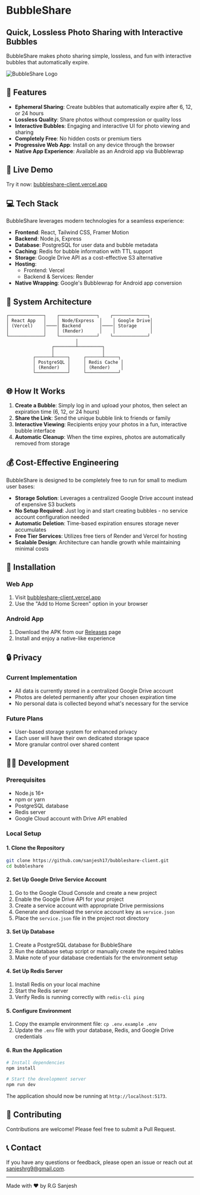 # BubbleShare

## Quick, Lossless Photo Sharing with Interactive Bubbles

BubbleShare makes photo sharing simple, lossless, and fun with interactive bubbles that automatically expire.

![BubbleShare Logo](https://bubbleshare-client.vercel.app/pwa-512x512.png)

## 🌟 Features

- **Ephemeral Sharing**: Create bubbles that automatically expire after 6, 12, or 24 hours
- **Lossless Quality**: Share photos without compression or quality loss
- **Interactive Bubbles**: Engaging and interactive UI for photo viewing and sharing
- **Completely Free**: No hidden costs or premium tiers
- **Progressive Web App**: Install on any device through the browser
- **Native App Experience**: Available as an Android app via Bubblewrap

## 🚀 Live Demo

Try it now: [bubbleshare-client.vercel.app](https://bubbleshare-client.vercel.app)

## 💻 Tech Stack

BubbleShare leverages modern technologies for a seamless experience:

- **Frontend**: React, Tailwind CSS, Framer Motion
- **Backend**: Node.js, Express
- **Database**: PostgreSQL for user data and bubble metadata
- **Caching**: Redis for bubble information with TTL support
- **Storage**: Google Drive API as a cost-effective S3 alternative
- **Hosting**:
  - Frontend: Vercel
  - Backend & Services: Render
- **Native Wrapping**: Google's Bubblewrap for Android app conversion

## 🔧 System Architecture

```
┌─────────────┐    ┌──────────────┐    ┌─────────────┐
│ React App   │    │ Node/Express  │    │ Google Drive│
│ (Vercel)    │────│ Backend       │────│ Storage     │
│             │    │ (Render)      │    │             │
└─────────────┘    └──────────────┘    └─────────────┘
                          │
                 ┌────────┴─────────┐
                 │                  │
          ┌──────┴─────┐     ┌──────┴─────┐
          │ PostgreSQL │     │ Redis Cache │
          │ (Render)   │     │ (Render)    │
          └────────────┘     └────────────┘
```

## 🌐 How It Works

1. **Create a Bubble**: Simply log in and upload your photos, then select an expiration time (6, 12, or 24 hours)
2. **Share the Link**: Send the unique bubble link to friends or family
3. **Interactive Viewing**: Recipients enjoy your photos in a fun, interactive bubble interface
4. **Automatic Cleanup**: When the time expires, photos are automatically removed from storage

## 💰 Cost-Effective Engineering

BubbleShare is designed to be completely free to run for small to medium user bases:

- **Storage Solution**: Leverages a centralized Google Drive account instead of expensive S3 buckets
- **No Setup Required**: Just log in and start creating bubbles - no service account configuration needed
- **Automatic Deletion**: Time-based expiration ensures storage never accumulates
- **Free Tier Services**: Utilizes free tiers of Render and Vercel for hosting
- **Scalable Design**: Architecture can handle growth while maintaining minimal costs

## 📱 Installation

### Web App

1. Visit [bubbleshare-client.vercel.app](https://bubbleshare-client.vercel.app)
2. Use the "Add to Home Screen" option in your browser

### Android App

1. Download the APK from our [Releases](https://github.com/sanjesh17/bubbleshare-client/releases) page
2. Install and enjoy a native-like experience

## 🔒 Privacy

### Current Implementation

- All data is currently stored in a centralized Google Drive account
- Photos are deleted permanently after your chosen expiration time
- No personal data is collected beyond what's necessary for the service

### Future Plans

- User-based storage system for enhanced privacy
- Each user will have their own dedicated storage space
- More granular control over shared content

## 👨‍💻 Development

### Prerequisites

- Node.js 16+
- npm or yarn
- PostgreSQL database
- Redis server
- Google Cloud account with Drive API enabled

### Local Setup

#### 1. Clone the Repository

```bash
git clone https://github.com/sanjesh17/bubbleshare-client.git
cd bubbleshare
```

#### 2. Set Up Google Drive Service Account

1. Go to the Google Cloud Console and create a new project
2. Enable the Google Drive API for your project
3. Create a service account with appropriate Drive permissions
4. Generate and download the service account key as `service.json`
5. Place the `service.json` file in the project root directory

#### 3. Set Up Database

1. Create a PostgreSQL database for BubbleShare
2. Run the database setup script or manually create the required tables
3. Make note of your database credentials for the environment setup

#### 4. Set Up Redis Server

1. Install Redis on your local machine
2. Start the Redis server
3. Verify Redis is running correctly with `redis-cli ping`

#### 5. Configure Environment

1. Copy the example environment file: `cp .env.example .env`
2. Update the `.env` file with your database, Redis, and Google Drive credentials

#### 6. Run the Application

```bash
# Install dependencies
npm install

# Start the development server
npm run dev
```

The application should now be running at `http://localhost:5173`.

## 🤝 Contributing

Contributions are welcome! Please feel free to submit a Pull Request.

## 📞 Contact

If you have any questions or feedback, please open an issue or reach out at sanjeshrg9@gmail.com.

---

Made with ❤️ by R.G Sanjesh
